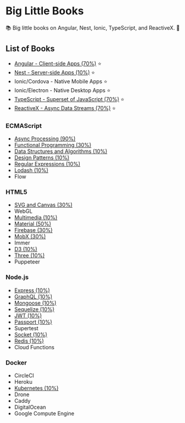 # Big Little Books

:books: Big little books on Angular, Nest, Ionic, TypeScript, and ReactiveX. :memo:

## List of Books

* [Angular - Client-side Apps (70%)](https://github.com/Shyam-Chen/Big-Little-Books/blob/master/HTML5/Angular/README.md) :star:
* [Nest - Server-side Apps (10%)](https://github.com/Shyam-Chen/Big-Little-Books/blob/master/Node.js/Nest/README.md) :star:
* Ionic/Cordova - Native Mobile Apps :star:
* Ionic/Electron - Native Desktop Apps :star:
* [TypeScript - Superset of JavaScript (70%)](https://github.com/Shyam-Chen/Big-Little-Books/blob/master/ECMAScript/TypeScript.md) :star:
* [ReactiveX - Async Data Streams (70%)](https://github.com/Shyam-Chen/Big-Little-Books/blob/master/ECMAScript/ReactiveX.md) :star:

### ECMAScript

* [Async Processing (90%)](https://github.com/Shyam-Chen/Big-Little-Books/blob/master/ECMAScript/Async-Processing.md)
* [Functional Programming (30%)](https://github.com/Shyam-Chen/Big-Little-Books/blob/master/ECMAScript/Functional-Programming.md)
* [Data Structures and Algorithms (10%)](https://github.com/Shyam-Chen/Big-Little-Books/blob/master/ECMAScript/Data-Structures-and-Algorithms.md)
* [Design Patterns (10%)](https://github.com/Shyam-Chen/Big-Little-Books/blob/master/ECMAScript/Design-Patterns.md)
* [Regular Expressions (10%)](https://github.com/Shyam-Chen/Big-Little-Books/blob/master/ECMAScript/Regular-Expressions.md)
* [Lodash (10%)](https://github.com/Shyam-Chen/Big-Little-Books/blob/master/ECMAScript/Lodash.md)
* Flow

### HTML5

* [SVG and Canvas (30%)](https://github.com/Shyam-Chen/Big-Little-Books/blob/master/HTML5/SVG-and-Canvas.md)
* WebGL
* [Multimedia (10%)](https://github.com/Shyam-Chen/Big-Little-Books/blob/master/HTML5/Multimedia.md)
* [Material (50%)](https://github.com/Shyam-Chen/Big-Little-Books/blob/master/HTML5/Material.md)
* [Firebase (30%)](https://github.com/Shyam-Chen/Big-Little-Books/blob/master/HTML5/Firebase.md)
* [MobX (30%)](https://github.com/Shyam-Chen/Big-Little-Books/blob/master/HTML5/MobX.md)
* Immer
* [D3 (10%)](https://github.com/Shyam-Chen/Big-Little-Books/blob/master/HTML5/D3.md)
* [Three (10%)](https://github.com/Shyam-Chen/Big-Little-Books/blob/master/HTML5/Three.md)
* Puppeteer

### Node.js

* [Express (10%)](https://github.com/Shyam-Chen/Big-Little-Books/blob/master/Node.js/Express.md)
* [GraphQL (10%)](https://github.com/Shyam-Chen/Big-Little-Books/blob/master/Node.js/GraphQL.md)
* [Mongoose (10%)](https://github.com/Shyam-Chen/Big-Little-Books/blob/master/Node.js/Mongoose.md)
* [Sequelize (10%)](https://github.com/Shyam-Chen/Big-Little-Books/blob/master/Node.js/Sequelize.md)
* [JWT (10%)](https://github.com/Shyam-Chen/Big-Little-Books/blob/master/Node.js/JWT.md)
* [Passport (10%)](https://github.com/Shyam-Chen/Big-Little-Books/blob/master/Node.js/Passport.md)
* Supertest
* [Socket (10%)](https://github.com/Shyam-Chen/Big-Little-Books/blob/master/Node.js/Socket.md)
* [Redis (10%)](https://github.com/Shyam-Chen/Big-Little-Books/blob/master/Node.js/Redis.md)
* Cloud Functions

### Docker

* CircleCI
* Heroku
* [Kubernetes (10%)](https://github.com/Shyam-Chen/Big-Little-Books/blob/master/Docker/Kubernetes.md)
* Drone
* Caddy
* DigitalOcean
* Google Compute Engine
